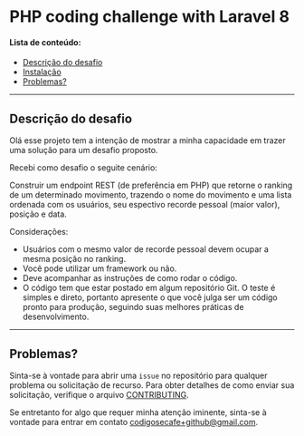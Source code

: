 # PHP coding challenge with Laravel 8
#### Lista de conteúdo:
* [Descrição do desafio](#descrição-do-desafio)
* [Instalação](#installation)
* [Problemas?](#issue)
---
## Descrição do desafio<span id="descrição-do-desafio"></span>
Olá esse projeto tem a intenção de mostrar a minha capacidade em trazer uma solução para um desafio proposto.

Recebi como desafio o seguite cenário:

Construir um endpoint REST (de preferência em PHP) que retorne o ranking de um determinado movimento, trazendo o nome do movimento e uma lista ordenada com os usuários, seu espectivo recorde pessoal (maior valor), posição e data.

Considerações:
 - Usuários com o mesmo valor de recorde pessoal devem ocupar a mesma posição no ranking.
 - Você pode utilizar um framework ou não.
 - Deve acompanhar as instruções de como rodar o código.
 - O código tem que estar postado em algum repositório Git.
O teste é simples e direto, portanto apresente o que você julga ser um código pronto para produção, seguindo suas melhores práticas de desenvolvimento.
---
## Problemas? <span id="issue"></span>

Sinta-se à vontade para abrir uma `issue` no repositório para qualquer problema ou solicitação de recurso. Para obter detalhes de como enviar sua solicitação, verifique o arquivo [CONTRIBUTING][contributing].

Se entretanto for algo que requer minha atenção iminente, sinta-se à vontade para entrar em contato [codigosecafe+github@gmail.com](codigosecafe+github@gmail.com).

[contributing]:CONTRIBUTING.md
